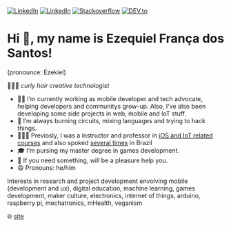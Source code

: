 
</div>
<a href="https://www.twitter.com/ezefranca" target="_blank"><img src="https://img.shields.io/badge/Twitter-%230077B5.svg?&style=flat-square&logo=twitter&logoColor=white" alt="LinkedIn"></a>
<a href="https://www.linkedin.com/in/ezefranca" target="_blank"><img src="https://img.shields.io/badge/LinkedIn-%230077B5.svg?&style=flat-square&logo=linkedin&logoColor=white" alt="LinkedIn"></a>
<a href="https://stackoverflow.com/users/2773779" target="_blank"><img src="https://img.shields.io/badge/-Stackoverflow-4CA143?style=flat-square&logo=Stackoverflow&logoColor=white" alt="Stackoverflow"></a>
<a href="https://dev.to/ezefranca" target="_blank"><img src="https://img.shields.io/badge/DEV-%230A0A0A.svg?&style=flat-square&logo=DEV.to&logoColor=white" alt="DEV.to"></a>
</div>

<h1> Hi 👋, my name is <b>Ezequiel</b> França dos Santos!</h1> (pronounce: Ezekiel)

<p>👨🏻‍🦱 <em>curly hair creative technologist</em></p>

- 📱🥑 I’m currently working as mobile developer and tech advocate, helping developers and communitys grow-up. Also, I've also been developing some side projects in web, mobile and IoT stuff.
- 🌱 I’m always burning circuits, mixing languages and trying to hack things.
- 👨🏻‍🏫 Previosly, I was a instructor and professor in [iOS and IoT related courses](https://github.com/ezefranca/ezefranca.github.io/blob/master/curriculo.md#experi%C3%AAncia-com-doc%C3%AAncia) and also spoked [several times](https://github.com/ezefranca/ezefranca.github.io/blob/master/curriculo.md#eventos-e-palestras) in Brazil 
- 🎓 I’m pursing my master degree in games development.
- 💬 If you need something, will be a pleasure help you.
- 😄 Pronouns: he/him

Interests in research and project development envolving mobile (development and ux), digital education, machine learning, games development, maker culture, electronics, internet of things, arduino, raspberry pi, mechatronics, mHealth, veganism

🌐 [site](https://ezequiel.app/)

